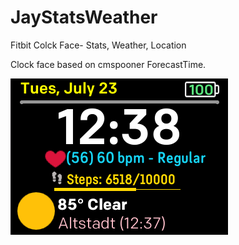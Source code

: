 # JayStatsWeather
Fitbit Colck Face- Stats, Weather, Location

Clock face based on cmspooner ForecastTime.

![MAIN FACE](/images/JayStatsWeather.png)
